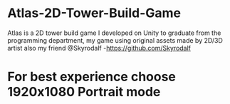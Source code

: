 # Atlas-2D-Tower-Build-Game
Atlas is a 2D tower build game I developed on Unity to graduate from the programming department, my game using original assets made by 2D/3D artist also my friend @Skyrodalf -https://github.com/Skyrodalf
# For best experience choose 1920x1080 Portrait mode
